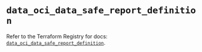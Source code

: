 # `data_oci_data_safe_report_definition`

Refer to the Terraform Registry for docs: [`data_oci_data_safe_report_definition`](https://registry.terraform.io/providers/hashicorp/oci/7.19.0/docs/data-sources/data_safe_report_definition).
